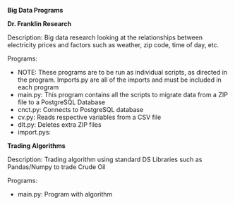 **Big Data  Programs**

**Dr. Franklin Research**

Description: Big data research looking at the relationships between electricity prices and factors such as weather, zip code, time of day, etc.

Programs:
- NOTE: These programs are to be run as individual scripts, as directed in the program. Imports.py are all of the imports and must be included in each program
- main.py: This program contains all the scripts to migrate data from a ZIP file to a PostgreSQL Database
- cnct.py: Connects to PostgreSQL database
- cv.py: Reads respective variables from a CSV file
- dlt.py: Deletes extra ZIP files
- import.pys: 

**Trading Algorithms**

Description: Trading algorithm using standard DS Libraries such as Pandas/Numpy to trade Crude Oil

Programs:
- main.py: Program with algorithm
